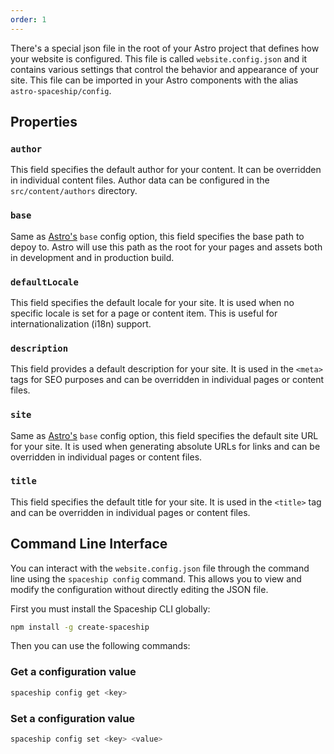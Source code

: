 ```yaml
---
order: 1
---
```


There's a special json file in the root of your Astro project that defines how your website is configured. This file is called `website.config.json` and it contains various settings that control the behavior and appearance of your site. This file can be imported in your Astro components with the alias `astro-spaceship/config`.

## Properties

### `author`

This field specifies the default author for your content. It can be overridden in individual content files. Author data can be configured in the `src/content/authors` directory.

### `base`

Same as [Astro's](https://docs.astro.build/en/reference/configuration-reference/) `base` config option, this field specifies the base path to depoy to. Astro will use this path as the root for your pages and assets both in development and in production build.

### `defaultLocale`

This field specifies the default locale for your site. It is used when no specific locale is set for a page or content item. This is useful for internationalization (i18n) support.

### `description`

This field provides a default description for your site. It is used in the `<meta>` tags for SEO purposes and can be overridden in individual pages or content files.

### `site`

Same as [Astro's](https://docs.astro.build/en/reference/configuration-reference/) `base` config option, this field specifies the default site URL for your site. It is used when generating absolute URLs for links and can be overridden in individual pages or content files.

### `title`

This field specifies the default title for your site. It is used in the `<title>` tag and can be overridden in individual pages or content files.

## Command Line Interface

You can interact with the `website.config.json` file through the command line using the `spaceship config` command. This allows you to view and modify the configuration without directly editing the JSON file.

First you must install the Spaceship CLI globally:

```sh
npm install -g create-spaceship
```

Then you can use the following commands:

### Get a configuration value

```sh
spaceship config get <key>
```

### Set a configuration value

```sh
spaceship config set <key> <value>
```